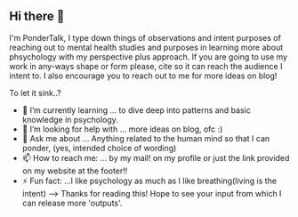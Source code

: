 ## Hi there 👋
I'm PonderTalk, I type down things of observations and intent purposes of reaching out to mental health studies and purposes in learning more about phsychology with my perspective plus approach. If you are going to use my work in any-ways shape or form please, cite so it can reach the audience I intent to. I also encourage you to reach out to me for more ideas on blog! 

To let it sink..?

- 🌱 I’m currently learning ... to dive deep into patterns and basic knowledge in psychology.
- 🤔 I’m looking for help with ... more ideas on blog, ofc :)
- 💬 Ask me about ... Anything related to the human mind so that I can ponder, (yes, intended choice of wording)
- 📫 How to reach me: ... by my mail! on my profile or just the link provided on my website at the footer!!
- ⚡ Fun fact: ...I like psychology as much as I like breathing(living is the intent)
--> Thanks for reading this! Hope to see your input from which I can release more 'outputs'.
